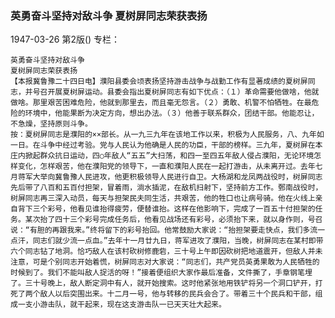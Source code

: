 ### 英勇奋斗坚持对敌斗争  夏树屏同志荣获表扬

1947-03-26
第2版()
专栏：

    英勇奋斗坚持对敌斗争
    夏树屏同志荣获表扬
    【本报冀鲁豫二十四日电】濮阳县委会顷表扬坚持游击战争与战勤工作有显著成绩的夏树屏同志，并号召开展夏树屏运动。县委会指出夏树屏同志有如下优点：（１）革命需要他做啥，他就做啥。那里艰苦困难危险，他就到那里去，而且毫无怨言。（２）勇敢、机警不怕牺牲。在最危险的环境中，他能果断为决定方向，想出办法。（３）他善于联系群众，团结干部。他能忍让，不急燥，坚持原则斗争。
    按：夏树屏同志是濮阳的××部长。从一九三九年在该地工作以来，积极为人民服务，八、九年如一日。在斗争中经过考验。党与人民认为他确是人民的功臣，干部的榜样。三九年，夏树屏在本庄内掀起群众抗日运动，四○年敌人“五五”大扫荡，和四一至四五年敌人侵占濮阳，无论环境怎样变化，怎样艰苦，他在濮阳党的领导下，一直和濮阳人民在一起打游击，从未离开过。去年七月蒋军大举向冀鲁豫人民进攻，他更积极领导人民进行自卫。大杨湖和龙凤两战役时，树屏同志先后带了八百和五百付担架，冒着雨，淌水插泥，在敌机扫射下，坚持前方工作。鄄南战役时，树屏同志再三深入动员，每天与担架民夫同生活，共艰苦，他的牲口也让病号骑。他在火线上亲自背下三个彩号，他看见谁抬得疲劳，便替谁抬。这样在他影响下，完成了一百五十付担架的任务。某次抬了四十三个彩号完成任务后，他看见战场还有彩号，必须抬下来，就以身作则，号召说：“有胆的再跟我来。”终将留下的彩号抬回。他常鼓励大家说：“抬担架要走快点，我们多流一点汗，同志们就少流一点血。”去年十一月廿九日，蒋军进攻了濮阳，当晚，树屏同志在某村即带六个同志钻了地洞。恰巧敌人在该村砍树修鹿砦，三十号上午即因砍树把地道震开，但敌人并未注意，可是个别同志开始着慌，树屏同志对大家说：“同志们，共产党员英勇果敢为人民牺牲的时候到了。我们不能叫敌人捉活的呀！”接着便组织大家作最后准备，文件撕了，手章钢笔埋了。三十号晚上，敌人断定洞中有人，就开始搜索。这时他紧张地用铁铲将另一个洞口铲开，打死了两个敌人以后突围出来。十二月一号，他与转移的民兵会合了。带着三十个民兵和干部，组成一支小游击队，就干起来，现在这支游击队一已天天壮大起来。
